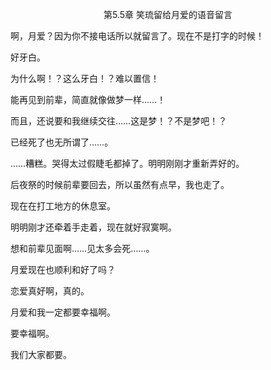 <p align="center">第5.5章 笑琉留给月爱的语音留言</p>

啊，月爱？因为你不接电话所以就留言了。现在不是打字的时候！

好牙白。

为什么啊！？这么牙白！？难以置信！

能再见到前辈，简直就像做梦一样……！

而且，还说要和我继续交往……这是梦！？不是梦吧！？

已经死了也无所谓了……。

……糟糕。哭得太过假睫毛都掉了。明明刚刚才重新弄好的。

后夜祭的时候前辈要回去，所以虽然有点早，我也走了。 

现在在打工地方的休息室。

明明刚才还牵着手走着，现在就好寂寞啊。

想和前辈见面啊……见太多会死……。

月爱现在也顺利和好了吗？

恋爱真好啊，真的。

月爱和我一定都要幸福啊。

要幸福啊。

我们大家都要。 

